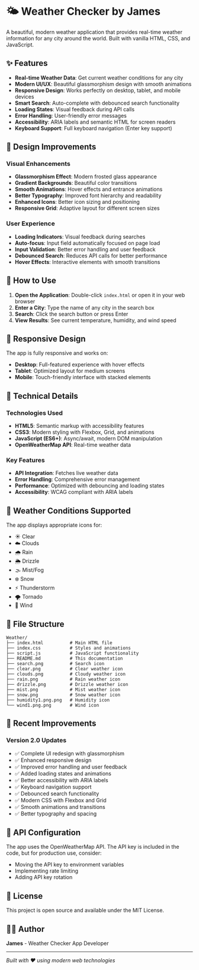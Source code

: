 # 🌤️ Weather Checker by James

A beautiful, modern weather application that provides real-time weather information for any city around the world. Built with vanilla HTML, CSS, and JavaScript.

## ✨ Features

- **Real-time Weather Data**: Get current weather conditions for any city
- **Modern UI/UX**: Beautiful glassmorphism design with smooth animations
- **Responsive Design**: Works perfectly on desktop, tablet, and mobile devices
- **Smart Search**: Auto-complete with debounced search functionality
- **Loading States**: Visual feedback during API calls
- **Error Handling**: User-friendly error messages
- **Accessibility**: ARIA labels and semantic HTML for screen readers
- **Keyboard Support**: Full keyboard navigation (Enter key support)

## 🎨 Design Improvements

### Visual Enhancements

- **Glassmorphism Effect**: Modern frosted glass appearance
- **Gradient Backgrounds**: Beautiful color transitions
- **Smooth Animations**: Hover effects and entrance animations
- **Better Typography**: Improved font hierarchy and readability
- **Enhanced Icons**: Better icon sizing and positioning
- **Responsive Grid**: Adaptive layout for different screen sizes

### User Experience

- **Loading Indicators**: Visual feedback during searches
- **Auto-focus**: Input field automatically focused on page load
- **Input Validation**: Better error handling and user feedback
- **Debounced Search**: Reduces API calls for better performance
- **Hover Effects**: Interactive elements with smooth transitions

## 🚀 How to Use

1. **Open the Application**: Double-click `index.html` or open it in your web browser
2. **Enter a City**: Type the name of any city in the search box
3. **Search**: Click the search button or press Enter
4. **View Results**: See current temperature, humidity, and wind speed

## 📱 Responsive Design

The app is fully responsive and works on:

- **Desktop**: Full-featured experience with hover effects
- **Tablet**: Optimized layout for medium screens
- **Mobile**: Touch-friendly interface with stacked elements

## 🔧 Technical Details

### Technologies Used

- **HTML5**: Semantic markup with accessibility features
- **CSS3**: Modern styling with Flexbox, Grid, and animations
- **JavaScript (ES6+)**: Async/await, modern DOM manipulation
- **OpenWeatherMap API**: Real-time weather data

### Key Features

- **API Integration**: Fetches live weather data
- **Error Handling**: Comprehensive error management
- **Performance**: Optimized with debouncing and loading states
- **Accessibility**: WCAG compliant with ARIA labels

## 🎯 Weather Conditions Supported

The app displays appropriate icons for:

- ☀️ Clear
- ☁️ Clouds
- 🌧️ Rain
- 🌦️ Drizzle
- 🌫️ Mist/Fog
- ❄️ Snow
- ⚡ Thunderstorm
- 🌪️ Tornado
- 💨 Wind

## 📁 File Structure

```
Weather/
├── index.html          # Main HTML file
├── index.css           # Styles and animations
├── script.js           # JavaScript functionality
├── README.md           # This documentation
├── search.png          # Search icon
├── clear.png           # Clear weather icon
├── clouds.png          # Cloudy weather icon
├── rain.png            # Rain weather icon
├── drizzle.png         # Drizzle weather icon
├── mist.png            # Mist weather icon
├── snow.png            # Snow weather icon
├── humidity1.png.png   # Humidity icon
└── wind1.png.png       # Wind icon
```

## 🌟 Recent Improvements

### Version 2.0 Updates

- ✅ Complete UI redesign with glassmorphism
- ✅ Enhanced responsive design
- ✅ Improved error handling and user feedback
- ✅ Added loading states and animations
- ✅ Better accessibility with ARIA labels
- ✅ Keyboard navigation support
- ✅ Debounced search functionality
- ✅ Modern CSS with Flexbox and Grid
- ✅ Smooth animations and transitions
- ✅ Better typography and spacing

## 🔑 API Configuration

The app uses the OpenWeatherMap API. The API key is included in the code, but for production use, consider:

- Moving the API key to environment variables
- Implementing rate limiting
- Adding API key rotation

## 📄 License

This project is open source and available under the MIT License.

## 👨‍💻 Author

**James** - Weather Checker App Developer

---

_Built with ❤️ using modern web technologies_
